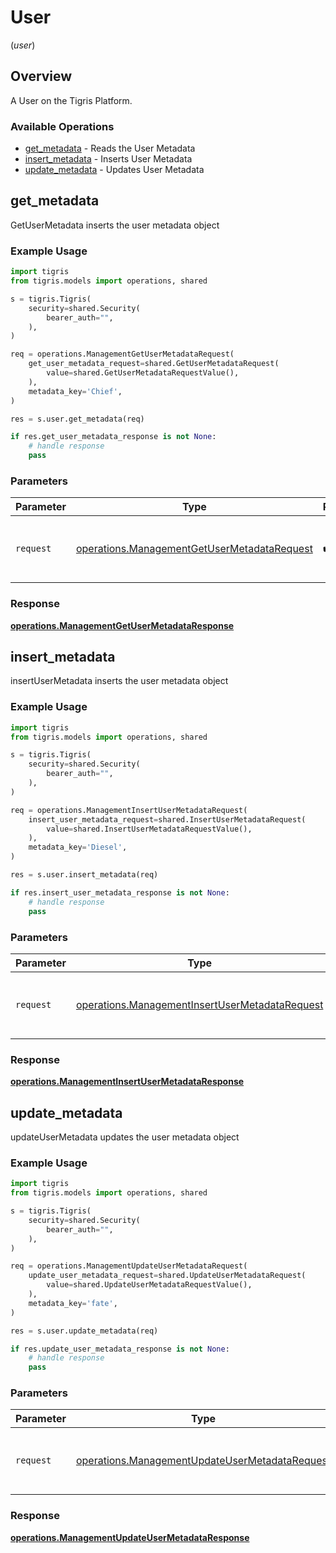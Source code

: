 # User
(*user*)

## Overview

A User on the Tigris Platform.

### Available Operations

* [get_metadata](#get_metadata) - Reads the User Metadata
* [insert_metadata](#insert_metadata) - Inserts User Metadata
* [update_metadata](#update_metadata) - Updates User Metadata

## get_metadata

GetUserMetadata inserts the user metadata object

### Example Usage

```python
import tigris
from tigris.models import operations, shared

s = tigris.Tigris(
    security=shared.Security(
        bearer_auth="",
    ),
)

req = operations.ManagementGetUserMetadataRequest(
    get_user_metadata_request=shared.GetUserMetadataRequest(
        value=shared.GetUserMetadataRequestValue(),
    ),
    metadata_key='Chief',
)

res = s.user.get_metadata(req)

if res.get_user_metadata_response is not None:
    # handle response
    pass
```

### Parameters

| Parameter                                                                                                  | Type                                                                                                       | Required                                                                                                   | Description                                                                                                |
| ---------------------------------------------------------------------------------------------------------- | ---------------------------------------------------------------------------------------------------------- | ---------------------------------------------------------------------------------------------------------- | ---------------------------------------------------------------------------------------------------------- |
| `request`                                                                                                  | [operations.ManagementGetUserMetadataRequest](../../models/operations/managementgetusermetadatarequest.md) | :heavy_check_mark:                                                                                         | The request object to use for the request.                                                                 |


### Response

**[operations.ManagementGetUserMetadataResponse](../../models/operations/managementgetusermetadataresponse.md)**


## insert_metadata

insertUserMetadata inserts the user metadata object

### Example Usage

```python
import tigris
from tigris.models import operations, shared

s = tigris.Tigris(
    security=shared.Security(
        bearer_auth="",
    ),
)

req = operations.ManagementInsertUserMetadataRequest(
    insert_user_metadata_request=shared.InsertUserMetadataRequest(
        value=shared.InsertUserMetadataRequestValue(),
    ),
    metadata_key='Diesel',
)

res = s.user.insert_metadata(req)

if res.insert_user_metadata_response is not None:
    # handle response
    pass
```

### Parameters

| Parameter                                                                                                        | Type                                                                                                             | Required                                                                                                         | Description                                                                                                      |
| ---------------------------------------------------------------------------------------------------------------- | ---------------------------------------------------------------------------------------------------------------- | ---------------------------------------------------------------------------------------------------------------- | ---------------------------------------------------------------------------------------------------------------- |
| `request`                                                                                                        | [operations.ManagementInsertUserMetadataRequest](../../models/operations/managementinsertusermetadatarequest.md) | :heavy_check_mark:                                                                                               | The request object to use for the request.                                                                       |


### Response

**[operations.ManagementInsertUserMetadataResponse](../../models/operations/managementinsertusermetadataresponse.md)**


## update_metadata

updateUserMetadata updates the user metadata object

### Example Usage

```python
import tigris
from tigris.models import operations, shared

s = tigris.Tigris(
    security=shared.Security(
        bearer_auth="",
    ),
)

req = operations.ManagementUpdateUserMetadataRequest(
    update_user_metadata_request=shared.UpdateUserMetadataRequest(
        value=shared.UpdateUserMetadataRequestValue(),
    ),
    metadata_key='fate',
)

res = s.user.update_metadata(req)

if res.update_user_metadata_response is not None:
    # handle response
    pass
```

### Parameters

| Parameter                                                                                                        | Type                                                                                                             | Required                                                                                                         | Description                                                                                                      |
| ---------------------------------------------------------------------------------------------------------------- | ---------------------------------------------------------------------------------------------------------------- | ---------------------------------------------------------------------------------------------------------------- | ---------------------------------------------------------------------------------------------------------------- |
| `request`                                                                                                        | [operations.ManagementUpdateUserMetadataRequest](../../models/operations/managementupdateusermetadatarequest.md) | :heavy_check_mark:                                                                                               | The request object to use for the request.                                                                       |


### Response

**[operations.ManagementUpdateUserMetadataResponse](../../models/operations/managementupdateusermetadataresponse.md)**

